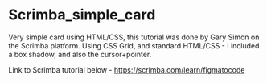 # Scrimba_simple_card

Very simple card using HTML/CSS, this tutorial was done by Gary Simon on the Scrimba platform.
Using CSS Grid, and standard HTML/CSS - I included a box shadow, and also the cursor+pointer.

Link to Scrimba tutorial below -
https://scrimba.com/learn/figmatocode
